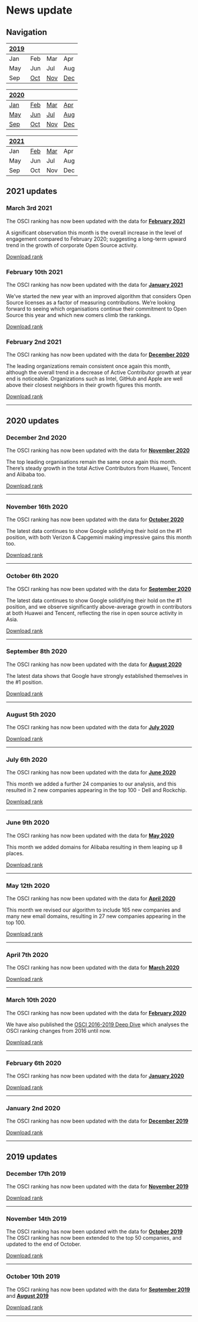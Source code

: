 # News update

## Navigation

| [2019][2019] 	    |     	            |     	            |     	          |
|------	            |-----	            |-----	            |-----	          |
| Jan  	            | Feb 	            | Mar 	            | Apr 	          |
| May  	            | Jun 	            | Jul 	            | Aug 	          |
| Sep  	            | [Oct][2019.10] 	| [Nov][2019.11] 	| [Dec][2019.10]  |

| [2020][2020]      |     	            |     	            |     	          |
|------	            |-----	            |-----	            |-----	          |
| [Jan][2020.01]    | [Feb][2020.02] 	| [Mar][2020.03]    | [Apr][2020.04]  |
| [May][2020.05] 	| [Jun][2020.06]    | [Jul][2020.07]  	| [Aug][2020.08]  |
| [Sep][2020.09]    | [Oct][2020.10]	| [Nov][2020.11]    | [Dec][2020.12]   |

| [2021][2021]      |     	            |     	            |     	          |
|------	            |-----	            |-----	            |-----	          |
| Jan   | [Feb][2021.02] 	| [Mar][2021.03]   | Apr  |
| May 	| Jun             | Jul 	| Aug  |
| Sep   | Oct	            | Nov   | Dec  |

## 2021 updates

### March 3rd 2021
The OSCI ranking has now been updated with the data for [**February 2021**][rank-2021.02]

A significant observation this month is the overall increase in the level of engagement compared to February 2020; suggesting a long-term upward trend in the growth of corporate Open Source activity.

[Download rank][rank-2021.02]

### February 10th 2021
The OSCI ranking has now been updated with the data for [**January 2021**][rank-2021.01]

We’ve started the new year with an improved algorithm that considers Open Source licenses as a factor of measuring contributions. We’re looking forward to seeing which organisations continue their commitment to Open Source this year and which new comers climb the rankings.

[Download rank][rank-2021.01]

### February 2nd 2021
The OSCI ranking has now been updated with the data for [**December 2020**][rank-2020.12]

The leading organizations remain consistent once again this month, although the overall trend in a decrease of Active Contributor growth at year end is noticeable. Organizations such as Intel, GitHub and Apple are well above their closest neighbors in their growth figures this month.

[Download rank][rank-2020.12]

---
## 2020 updates
### December 2nd 2020
The OSCI ranking has now been updated with the data for [**November 2020**][rank-2020.11]

The top leading organisations remain the same once again this month. There’s steady growth in the total Active Contributors from Huawei, Tencent and Alibaba too.

[Download rank][rank-2020.11]

---
### November 16th 2020
The OSCI ranking has now been updated with the data for  [**October 2020**][rank-2020.10]

The latest data continues to show Google solidifying their hold on the #1 position, with both Verizon & Capgemini making impressive gains this month too.

[Download rank][rank-2020.10]

---
### October 6th 2020
The OSCI ranking has now been updated with the data for  [**September 2020**][rank-2020.09]

The latest data continues to show Google solidifying their hold on the #1 position, and we observe significantly above-average growth in contributors at both Huawei and Tencent, reflecting the rise in open source activity in Asia.

[Download rank][rank-2020.09]

---
### September 8th 2020
The OSCI ranking has now been updated with the data for  [**August 2020**][rank-2020.08]

The latest data shows that Google have strongly established themselves in the #1 position.

[Download rank][rank-2020.08]

---

### August 5th 2020

The OSCI ranking has now been updated with the data for  [**July 2020**][rank-2020.07]

[Download rank][rank-2020.07]

---

### July 6th 2020

The OSCI ranking has now been updated with the data for  [**June 2020**][rank-2020.06]

This month we added a further 24 companies to our analysis, and this resulted in 2 new companies appearing in the top 100 - Dell and Rockchip.

[Download rank][rank-2020.06]

---

### June 9th 2020

The OSCI ranking has now been updated with the data for  [**May 2020**][rank-2020.05]

This month we added domains for Alibaba resulting in them leaping up 8 places.

[Download rank][rank-2020.05]

---

### May 12th 2020

The OSCI ranking has now been updated with the data for  [**April 2020**][rank-2020.04]

This month we revised our algorithm to include 165 new companies and many new email domains, resulting in 27 new companies appearing in the top 100.

[Download rank][rank-2020.04]

---

### April 7th 2020

The OSCI ranking has now been updated with the data for  [**March 2020**][rank-2020.03]

[Download rank][rank-2020.03]

---

### March 10th 2020

The OSCI ranking has now been updated with the data for  [**February 2020**][rank-2020.02]

We have also published the [OSCI 2016-2019 Deep Dive](https://solutionshub.epam.com/rise-of-open-source) which analyses the OSCI ranking changes from 2016 until now.

[Download rank][rank-2020.02]

---

### February 6th 2020

The OSCI ranking has now been updated with the data for  [**January 2020**][rank-2020.01]

[Download rank][rank-2020.01]

---

### January 2nd 2020

The OSCI ranking has now been updated with the data for  [**December 2019**][rank-2019.12]

[Download rank][rank-2019.12]

---


## 2019 updates
### December 17th 2019

The OSCI ranking has now been updated with the data for  [**November 2019**][rank-2019.11]

[Download rank][rank-2019.11]

---

### November 14th 2019

The OSCI ranking has now been updated with the data for  [**October 2019**][rank-2019.10]
The OSCI ranking has now been extended to the top 50 companies, and updated to the end of October.

[Download rank][rank-2019.10]

---

### October 10th 2019

The OSCI ranking has now been updated with the data for  [**September 2019**][rank-2019.09] and [**August 2019**][rank-2019.08]

[Download rank][rank-2019.09]

---

<!-- Links section -->
[Archive]: Archive

[rank-2019.08]: Archive/2019.08_OSCI_Ranking.xlsx
[rank-2019.09]: Archive/2019.09_OSCI_Ranking.xlsx
[rank-2019.10]: Archive/2019.10_OSCI_Ranking.xlsx
[rank-2019.11]: Archive/2019.11_OSCI_Ranking.xlsx
[rank-2019.12]: Archive/2019.12_OSCI_Ranking.xlsx

[rank-2020.01]: Archive/2020.01_OSCI_Ranking.xlsx
[rank-2020.02]: Archive/2020.02_OSCI_Ranking.xlsx
[rank-2020.03]: Archive/2020.03_OSCI_Ranking.xlsx
[rank-2020.04]: Archive/2020.04_OSCI_Ranking.xlsx
[rank-2020.05]: Archive/2020.05_OSCI_Ranking.xlsx
[rank-2020.06]: Archive/2020.06_OSCI_Ranking.xlsx
[rank-2020.07]: Archive/2020.07_OSCI_Ranking.xlsx
[rank-2020.08]: Archive/2020.08_OSCI_Ranking.xlsx
[rank-2020.09]: Archive/2020.09_OSCI_Ranking.xlsx 
[rank-2020.10]: Archive/2020.10_OSCI_Ranking.xlsx 
[rank-2020.11]: Archive/2020.11_OSCI_Ranking.xlsx
[rank-2020.12]: Archive/2020.12_OSCI_Ranking.xlsx

[rank-2021.01]: Archive/2021.01_OSCI_Ranking.xlsx
[rank-2021.02]: Archive/2021.02_OSCI_Ranking.xlsx

<!-- 2019 News -->
[2019]: #2019-updates

[2019.10]: #october-10th-2019
[2019.11]: #november-14th-2019
[2019.12]: #december-17th-2019

<!-- 2020 News -->
[2020]: #2020-updates

[2020.01]: #january-2nd-2020
[2020.02]: #february-6th-2020
[2020.03]: #march-10th-2020
[2020.04]: #april-7th-2020
[2020.05]: #may-12th-2020
[2020.06]: #june-9th-2020
[2020.07]: #july-6th-2020
[2020.08]: #august-5th-2020
[2020.09]: #september-8th-2020
[2020.10]: #october-6th-2020
[2020.11]: #november-16th-2020
[2020.12]: #december-2nd-2020

<!-- 2021 News -->
[2021]: #2021-updates

[2021.02]: #february-10th-2021
[2021.03]: #march-3rd-2021

<!-- END Links section -->
